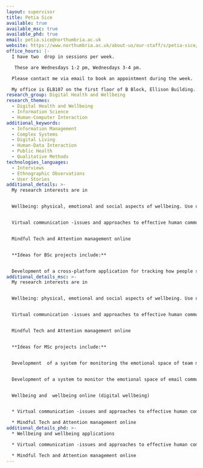 ```yaml
---
layout: supervisor
title: Petia Sice
available: true
available_msc: true
available_phd: true
email: petia.sice@northumbria.ac.uk
website: https://www.northumbria.ac.uk/about-us/our-staff/s/petia-sice/
office_hours: |-
  I have two  drop in sessions per week.  

   These are Wednesdays 1-2 pm, Wednesdays 3-4 pm. 

  Please contact me via email to book an appointment during the week. 

  My office is ELB107 on the first floor of B Block, Ellison Building.
research_group: Digital Health and Wellbeing
research_themes:
  - Digital Health and Wellbeing
  - Information Science
  - Human-Computer Interaction
additional_keywords:
  - Information Management
  - Complex Systems
  - Digital Living
  - Human-Data Interaction
  - Public Health
  - Qualitative Methods
technologies_languages:
  - Interviews
  - Ethnographic Observations
  - User Stories
additional_details: >-
  My research interests are in


  Wellbeing: physical, emotional and social aspects of wellbeing. Use of technology in monitoring wellbeing. 


  Virtual communication -issues and approaches to effective human communication


  Mindful Tech and Attention management online


  **I﻿deas for BSc projects include:**


  D﻿evelopment of a cross-platform application for tracking how people spend their time and how this affect their sense of wellbeing (with real client)
additional_details_msc: >-
  My research interests are in


  Wellbeing: physical, emotional and social aspects of wellbeing. Use of technology in monitoring wellbeing. 


  Virtual communication -issues and approaches to effective human communication


  Mindful Tech and Attention management online


  **I﻿deas for MSc projects include:**


  D﻿evelopment  of a system for monitoring the emotional space of team meetings online


  D﻿evelopment of a system to monitor the emotional space of email communication


  Wellbeing and  wellbeing online (digital wellbeing)


  * Virtual communication -issues and approaches to effective human communication

  * Mindful Tech and Attention management online
additional_details_phd: >-
  * W﻿ellbeing and wellbeing applications

  * Virtual communication -issues and approaches to effective human communication

  * Mindful Tech and Attention management online
---
```


